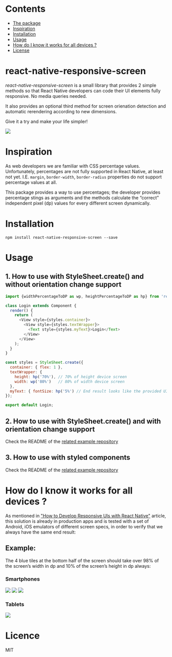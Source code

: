 # Contents
* [The package](#react-native-responsive-screen)
* [Inspiration](#Inspiration)
* [Installation](#Installation)
* [Usage](#Usage)
* [How do I know it works for all devices ?](##Example)
* [License](#License)

# react-native-responsive-screen

<i>react-native-responsive-screen</i> is a small library that provides 2 simple methods so that React Native developers can code their UI elements fully responsive. No media queries needed.

It also provides an optional third method for screen orienation detection and automatic rerendering according to new dimensions.

Give it a try and make your life simpler!

<img src="https://cdn-images-1.medium.com/max/800/1*BWpx3uRPlWByahoXA6M-BQ.jpeg" />

# Inspiration

As web developers we are familiar with CSS percentage values. Unfortunately, percentages are not fully supported in React Native, at least not yet. I.E. `margin`, `border-width`, `border-radius` properties do not support percentage values at all.

This package provides a way to use percentages; the developer provides percentage stings as arguments and the methods calculate the “correct” independent pixel (dp) values for every different screen dynamically.

# Installation

`npm install react-native-responsive-screen --save`

# Usage

## 1. How to use with StyleSheet.create() and without orientation change support 
```javascript
import {widthPercentageToDP as wp, heightPercentageToDP as hp} from 'react-native-responsive-screen';

class Login extends Component {
  render() {
    return (
      <View style={styles.container}>
        <View style={styles.textWrapper}>
          <Text style={styles.myText}>Login</Text>
        </View>
      </View>
    );
  }
}

const styles = StyleSheet.create({
  container: { flex: 1 },
  textWrapper: {
    height: hp('70%'), // 70% of height device screen
    width: wp('80%')   // 80% of width device screen
  },
  myText: { fontSize: hp('5%') // End result looks like the provided UI mockup }
});

export default Login;
```

## 2. How to use with StyleSheet.create() and with orientation change support
Check the README of the [related example repository](https://github.com/marudy/react-native-responsive-screen/tree/development/examples/responsive-screen-orientation-change)


## 3. How to use with styled components
Check the README of the [related example repository](https://github.com/marudy/react-native-responsive-screen/tree/development/examples/responsive-screen-styled-components)


# How do I know it works for all devices ?

As mentioned in ["How to Develop Responsive UIs with React Native"](https://medium.com/building-with-react-native/how-to-develop-responsive-uis-with-react-native-1x03-a448097c9503) article, this solution is already in production apps and is tested with a set of Android, iOS emulators of different screen specs, in order to verify that we always have the same end result:

## Example:
The 4 blue tiles at the bottom half of the screen should take over 98% of the screen’s width in dp and 10% of the screen’s height in dp always:

### Smartphones
<img src="https://cdn-images-1.medium.com/max/800/1*aoIGDVNrcvIw_4NRqRtHTA.png" />
<img src="https://cdn-images-1.medium.com/max/800/1*Yl9k-Lxg9jxJ9g00qmRlIA.png" />
<img src="https://cdn-images-1.medium.com/max/800/1*rE43O18nt4_ECUvXr_fSZA.png" />

### Tablets
<img src="https://cdn-images-1.medium.com/max/800/1*3uJUPxITidUJAokwB8BokQ.png" />

# Licence

MIT
